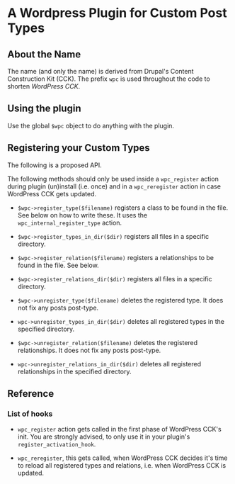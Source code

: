 A Wordpress Plugin for Custom Post Types
========================================

About the Name
--------------

The name (and only the name) is derived from Drupal's Content Construction Kit (CCK).
The prefix `wpc` is used throughout the code to shorten *WordPress CCK*.


Using the plugin
----------------

Use the global `$wpc` object to do anything with the plugin.


Registering your Custom Types
-----------------------------

The following is a proposed API.

The following methods should only be used inside a `wpc_register` action during plugin (un)install (i.e. once) and in a `wpc_reregister` action in case WordPress CCK gets updated.

* `$wpc->register_type($filename)` registers a class to be found in the file. See below on how to write these.
It uses the `wpc_internal_register_type` action.

* `$wpc->register_types_in_dir($dir)` registers all files in a specific directory.

* `$wpc->register_relation($filename)` registers a relationships to be found in the file.  See below.

* `$wpc->register_relations_dir($dir)` registers all files in a specific directory.

* `$wpc->unregister_type($filename)` deletes the registered type. It does not fix any posts post-type.

* `wpc->unregister_types_in_dir($dir)` deletes all registered types in the specified directory.

* `$wpc->unregister_relation($filename)` deletes the registered relationships. It does not fix any posts post-type.

* `wpc->unregister_relations_in_dir($dir)` deletes all registered relationships in the specified directory.


Reference
---------

### List of hooks

* `wpc_register` action gets called in the first phase of WordPress CCK's init.
You are strongly advised, to only use it in your plugin's `register_activation_hook`.

* `wpc_reregister`, this gets called, when WordPress CCK decides it's time to reload all registered types and relations, i.e. when WordPress CCK is updated.
